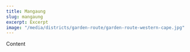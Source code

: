 ```yaml
---
title: Mangaung
slug: mangaung
excerpt: Excerpt
image: "/media/districts/garden-route/garden-route-western-cape.jpg"
---
```

Content